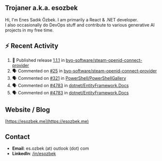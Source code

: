 ##  Trojaner a.k.a. esozbek
Hi, I'm Enes Sadık Özbek. I am primarily a React & .NET developer.  
I also occasionally do DevOps stuff and contribute to various generative AI projects in my free time.

## :zap: Recent Activity

<!--START_SECTION:activity-->
1. 🚀 Published release [1.1.1](https://github.com/byo-software/steam-openid-connect-provider/releases/tag/1.1.1) in [byo-software/steam-openid-connect-provider](https://github.com/byo-software/steam-openid-connect-provider)
2. 🗣 Commented on [#25](https://github.com/byo-software/steam-openid-connect-provider/issues/25#issuecomment-3016569094) in [byo-software/steam-openid-connect-provider](https://github.com/byo-software/steam-openid-connect-provider)
3. 🗣 Commented on [#321](https://github.com/PowerShell/PowerShellGallery/issues/321#issuecomment-3015599668) in [PowerShell/PowerShellGallery](https://github.com/PowerShell/PowerShellGallery)
4. 🗣 Commented on [#4783](https://github.com/dotnet/EntityFramework.Docs/issues/4783#issuecomment-3012159141) in [dotnet/EntityFramework.Docs](https://github.com/dotnet/EntityFramework.Docs)
5. 🗣 Commented on [#4783](https://github.com/dotnet/EntityFramework.Docs/issues/4783#issuecomment-3012110576) in [dotnet/EntityFramework.Docs](https://github.com/dotnet/EntityFramework.Docs)
<!--END_SECTION:activity-->

## Website / Blog
[https://esozbek.me](https://esozbek.me)

## Contact
- **Email**: es.ozbek (at) outlook (dot) com
- **LinkedIn**: [/in/esozbek](https://linkedin.com/in/esozbek)
